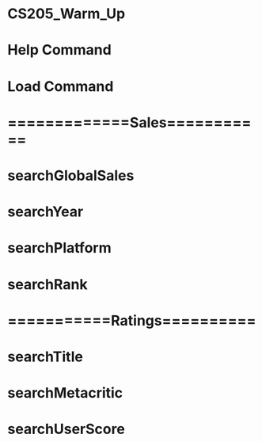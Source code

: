 # CS205_Warm_Up

# Help Command

# Load Command

# =============Sales=========== #
# searchGlobalSales
# searchYear
# searchPlatform
# searchRank

# ===========Ratings========== #

# searchTitle
# searchMetacritic
# searchUserScore